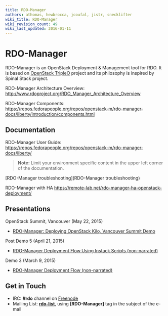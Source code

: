 ```yaml
---
title: RDO-Manager
authors: athomas, hewbrocca, jcoufal, jistr, snecklifter
wiki_title: RDO-Manager
wiki_revision_count: 49
wiki_last_updated: 2016-01-11
---
```


# RDO-Manager

RDO-Manager is an OpenStack Deployment & Management tool for RDO. It is based on [OpenStack TripleO](http://wiki.openstack.org/wiki/TripleO) project and its philosophy is inspired by Spinal Stack project.

RDO-Manager Architecture Overview: <http://www.rdoproject.org/RDO_Manager_Architecture_Overview>

RDO-Manager Components: <https://repos.fedorapeople.org/repos/openstack-m/rdo-manager-docs/liberty/introduction/components.html>

## Documentation

RDO-Manager User Guide: <https://repos.fedorapeople.org/repos/openstack-m/rdo-manager-docs/liberty/>

> **Note:** Limit your environment specific content in the upper left corner of the documentation.

[RDO-Manager troubleshooting](RDO-Manager troubleshooting)

RDO-Manager with HA <https://remote-lab.net/rdo-manager-ha-openstack-deployment/>

## Presentations

OpenStack Summit, Vancouver (May 22, 2015)

*   [RDO-Manager: Deploying OpenStack Kilo, Vancouver Summit Demo](http://youtu.be/731INn1GDmk)

Post Demo 5 (April 21, 2015)

*   [RDO-Manager Deployment Flow Using Instack Scripts (non-narrated)](http://youtu.be/TyK0df3mCM8)

Demo 3 (March 9, 2015)

*   [RDO-Manager Deployment Flow (non-narrated)](http://youtu.be/zKG-CB8WdTg)

## Get in Touch

*   IRC: **#rdo** channel on [Freenode](http://freenode.net)
*   Mailing List: [**rdo-list**](//www.redhat.com/mailman/listinfo/rdo-list), using **[RDO-Manager]** tag in the subject of the e-mail
